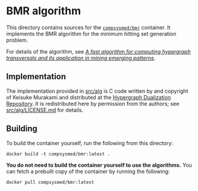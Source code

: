 # BMR algorithm
This directory contains sources for the [`compsysmed/bmr`](//hub.docker.com/r/compsysmed/bmr) container.
It implements the BMR algorithm for the minimum hitting set generation problem.

For details of the algorithm, see [_A fast algorithm for computing hypergraph transversals and its application in mining emerging patterns_](//doi.org/10.1109/ICDM.2003.1250958).

## Implementation
The implementation provided in [src/alg](src/alg) is C code written by and copyright of Keisuke Murakami and distributed at the [Hypergraph Dualization Repository](//research.nii.ac.jp/~uno/dualization.html).
It is redistributed here by permission from the authors; see [src/alg/LICENSE.md](src/alg/LICENSE.md) for details.

## Building
To build the container yourself, run the following from this directory:

    docker build -t compsysmed/bmr:latest .

**You do not need to build the container yourself to use the algorithms.**
You can fetch a prebuilt copy of the container by running the following:

    docker pull compsysmed/bmr:latest
